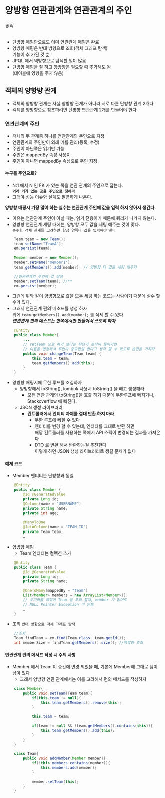 # 양방향 연관관계와 연관관계의 주인
###### 정리
- 단방향 매핑만으로도 이미 연관관계 매핑은 완료
- 양방향 매핑은 반대 방향으로 조회(객체 그래프 탐색)<br>
  기능이 추 가된 것 뿐
- JPQL 에서 역방향으로 탐색할 일이 많음
- 단방향 매핑을 잘 하고 양방향은 필요할 때 추가해도 됨<br>
  (테이블에 영향을 주지 않음)

## 객체의 양항뱡 관게
- 객체의 양방향 관계는 사실 양방향 관계가 아니라 서로 다른 단방향 관계 2개다
- 객체를 양방향으로 참조하려면 단방향 연관관계 2개를 만들어야 한다

### 연관관계의 주인
- 객체의 두 관계중 하나를 연관관계의 주인으로 지정
- 연관관계의 주인만이 외래 키를 관리(등록, 수정)
- 주인이 아닌쪽은 읽기만 가능
- 주인은 mappedBy 속성 사용X
- 주인이 아니면 mappedBy 속성으로 주인 지정

#### 누구를 주인으로?
- N:1 에서 N 인 FK 가 있는 쪽을 연관 관계의 주인으로 잡는다.<br>
**`외래 키가 있는 곳을 주인으로 정해라`**
- 그래야 성능 이슈와 설계도 깔끔하게 나온다.

**양방향 매핑시 가장 많이 하는 실수는 연관관계 주인에 값을 입력 하지 않아서 생긴다.**
- 이유는 연관관계 주인이 아닐 때는, 읽기 전용이기 때문에 쿼리가 나가지 않는다.
- 앙뱡향 연관관계 세팅 때에는, 양방향 모두 값을 세팅 해주는 것이 맞다.<br>
`순수한 객체 관계를 고려하면 항상 양쪽다 값을 입력해야 한다`
```java
    Team team = new Team();
    team.setName("TeamA");
    em.persist(team);
    
    Member member = new Member();
    member.setName("member1");
    team.getMembers().add(member); // 양방향 다 값을 세팅 해주자

    //연관관계의 주인에 값 설정
    member.setTeam(team); //**
    em.persist(member);
```

- 그런데 위와 같이 양방향으로 값을 모두 세팅 하는 코드는 사람이기 때문에 실수 할 수가 있다.
- 그래서 연관관계 편의 메소드를 생성 하자<br>
    위에 `team.getMembers().add(member);` 를 삭제 할 수 있다<br>
**_연관관계 편의 메소드는 한쪽에서만 만들어서 쓰도록 하자_**
```java
    @Entity
    public class Member{
        ...
        // setTeam 으로 하기 보다는 무언가 로직이 들어가면
        // 이름을 변경해서 무언가 중요한걸 한다고 생각 할 수 있도록 습관을 가지자 
        public void changeTeam(Team team) {
            this.team = team;
            team.getMembers().add(this);
        }
    }
```

- 양방향 매핑시에 무한 루프를 조심하자
    - 양방향에서 toString(), lombok 사용시 toString() 을 빼고 생성해라
        - 모든 연관 관계의 toString()을 호출 하기 때문에 무한루프에 빠지거나,<br>
        Stackoverflow 에 빠진다.
    - JSON 생성 라이브러리
        - **컨트롤러에서 엔티티 자체를 절대 반환 하지 마라**
            - 무한 루프에 빠질 수 있다
            - 엔티티를 변경 할 수 있는데, 엔티티를 그대로 반환 하면<br>
            해당 컨트롤러를 사용하는 쪽에서 API 스펙이 변경되는 결과를 가져온다
            - DTO 로 변환 해서 반환하는걸 추천한다 <br>
            이렇게 하면 JSON 생성 라이브러리로 생길 문제가 없다

#### 예제 코드
- Member 엔티티는 단방향과 동일
```java
    @Entity
    public class Member {
        @Id @GeneratedValue
        private Long id;
        @Column(name = "USERNAME")
        private String name;
        private int age;
        
        @ManyToOne
        @JoinColumn(name = "TEAM_ID")
        private Team team;
        …
```

- 양방향 매핑
    - Team 엔티티는 컬렉션 추가
```java
    @Entity
    public class Team {
        @Id @GeneratedValue
        private Long id;
        private String name;
    
        @OneToMany(mappedBy = "team")
        List<Member> members = new ArrayList<Member>();
        // 초기화를 해줘야 Team 을 조회 할때, member 가 없어도
        // NULL Pointer Exception 이 안뜸
        …
    }
```

- 조회 `반대 방향으로 객체 그래프 탐색`
```java
    //조회
    Team findTeam = em.find(Team.class, team.getId());
    int memberSize = findTeam.getMembers().size(); //역방향 조회
```
#### 연관관계 편의 메서드 작성 시 주의 사항
- Member 에서 Team 이 중간에 변경 되었을 때, 기본에 Member에 그대로 팀이 남아 있다
    - 그래서 양방향 연관 관계에서는 이를 고려해서 편의 메서드를 작성하자
```java
    class Member{
        public void setTeam(Team team){
            if(this.team != null){
                this.team.getMembers().remove(this);
            }
    
            this.team = team;
    
            if(team != null && !team.getMembers().contains(this)){
                this.team.getMembers().add(this);
            }
        }
    }
    
    class Team{
        public void addMember(Member member){
            if(!this.members.contains(member)){
                this.members.add(member);
            }
    
            member.setTeam(this);
        }
    }
```